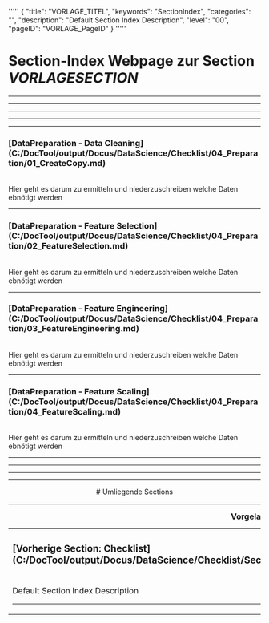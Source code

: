 '''''
{
"title": "VORLAGE_TITEL",
"keywords": "SectionIndex",
"categories": "",
"description": "Default Section Index Description",
"level": "00",
"pageID": "VORLAGE_PageID"
}
'''''


<h1>Section-Index Webpage zur Section <i>VORLAGESECTION</i></h1>

<hr><hr><hr><hr><hr>


<h3>[DataPreparation - Data Cleaning](C:/DocTool/output/Docus/DataScience/Checklist/04_Preparation/01_CreateCopy.md)</h3><br>Hier geht es darum zu ermitteln und niederzuschreiben welche Daten ebnötigt werden<hr>


<h3>[DataPreparation - Feature Selection](C:/DocTool/output/Docus/DataScience/Checklist/04_Preparation/02_FeatureSelection.md)</h3><br>Hier geht es darum zu ermitteln und niederzuschreiben welche Daten ebnötigt werden<hr>


<h3>[DataPreparation - Feature Engineering](C:/DocTool/output/Docus/DataScience/Checklist/04_Preparation/03_FeatureEngineering.md)</h3><br>Hier geht es darum zu ermitteln und niederzuschreiben welche Daten ebnötigt werden<hr>


<h3>[DataPreparation - Feature Scaling](C:/DocTool/output/Docus/DataScience/Checklist/04_Preparation/04_FeatureScaling.md)</h3><br>Hier geht es darum zu ermitteln und niederzuschreiben welche Daten ebnötigt werden<hr><center><hr><hr><hr> # Umliegende Sections
 </h2><br><table><thead> <tr> <th><center>Vorgelagerte Section</center></th> <th><center>Nachgelagerte Section</center></th></tr></thead><tbody><tr><td><h3>[Vorherige Section: Checklist](C:/DocTool/output/Docus/DataScience/Checklist/SectionIndex_DocTooloutputDocusDataScienceChecklist.html)</h3><br>Default Section Index Description<hr></td><td>Es gibt keine weiteren nachgelagerten Sections</td></tr></tbody></table>
